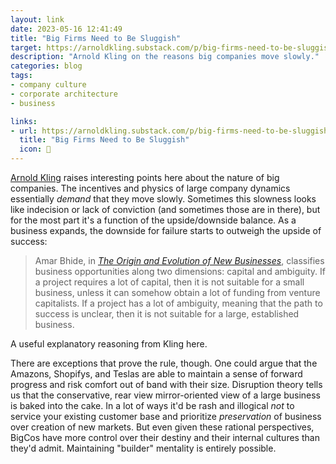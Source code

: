 ```yaml
---
layout: link
date: 2023-05-16 12:41:49
title: "Big Firms Need to Be Sluggish"
target: https://arnoldkling.substack.com/p/big-firms-need-to-be-sluggish
description: "Arnold Kling on the reasons big companies move slowly."
categories: blog
tags:
- company culture
- corporate architecture
- business

links:
- url: https://arnoldkling.substack.com/p/big-firms-need-to-be-sluggish
  title: "Big Firms Need to Be Sluggish"
  icon: 🏢
---
```


[Arnold Kling](https://arnoldkling.substack.com/ "Arnold Kling on Substack") raises interesting points here about the nature of big companies. The incentives and physics of large company dynamics essentially _demand_ that they move slowly. Sometimes this slowness looks like indecision or lack of conviction (and sometimes those are in there), but for the most part it's a function of the upside/downside balance. As a business expands, the downside for failure starts to outweigh the upside of success:

> Amar Bhide, in _[The Origin and Evolution of New Businesses](https://amzn.to/3Oq3P1g "The Origin and Evolution of New Businesses")_, classifies business opportunities along two dimensions:  capital and ambiguity.  If a project requires a lot of capital, then it is not suitable for a small business, unless it can somehow obtain a lot of funding from venture capitalists.  If a project has a lot of ambiguity, meaning that the path to success is unclear, then it is not suitable for a large, established business.

A useful explanatory reasoning from Kling here.

There are exceptions that prove the rule, though. One could argue that the Amazons, Shopifys, and Teslas are able to maintain a sense of forward progress and risk comfort out of band with their size. Disruption theory tells us that the conservative, rear view mirror-oriented view of a large business is baked into the cake. In a lot of ways it'd be rash and illogical _not_ to service your existing customer base and prioritize _preservation_ of business over creation of new markets. But even given these rational perspectives, BigCos have more control over their destiny and their internal cultures than they'd admit. Maintaining "builder" mentality is entirely possible.
